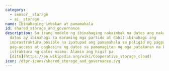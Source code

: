 ```yaml
---
category:
  - sensor__storage
  - ai__storage
name: Ibinahaging imbakan at pamamahala
id: shared_storage_and_governance
description: Sa isang modelo ng ibinahaging nakaimbak na datos ang nakaimbak na
  datos ay ibinahagi sa maraming mga partido at dahil ibinahagi ang
  imprastraktura posible na ipatupad ang pamamahala sa paligid ng pagpapanatili,
  pag-access at pagkasira ng datos sa pamamagitan ng mga patakaran na binuo sa
  istraktura ng datos mismo. Alamin ang higit pa
  [dito](https://en.wikipedia.org/wiki/Cooperative_storage_cloud)
icon: /dtpr-icons/shared_storage_and_governance.svg
---
```

